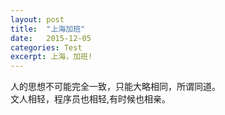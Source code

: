```yaml
---
layout: post
title:  "上海加班"
date:   2015-12-05
categories: Test
excerpt: 上海，加班!
---
```


人的思想不可能完全一致，只能大略相同，所谓同道。<br>
文人相轻，程序员也相轻,有时候也相亲。




